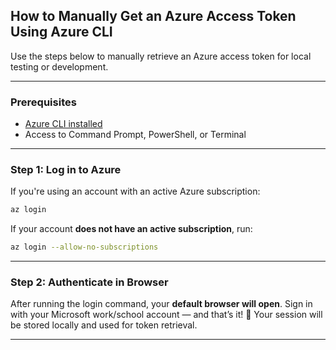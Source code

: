 ## How to Manually Get an Azure Access Token Using Azure CLI

Use the steps below to manually retrieve an Azure access token for local testing or development.

---

### Prerequisites

- [Azure CLI installed](https://learn.microsoft.com/en-us/cli/azure/install-azure-cli)
- Access to Command Prompt, PowerShell, or Terminal

---

### Step 1: Log in to Azure

If you're using an account with an active Azure subscription:

```bash
az login
```

If your account **does not have an active subscription**, run:

```bash
az login --allow-no-subscriptions
```

---

### Step 2: Authenticate in Browser

After running the login command, your **default browser will open**.
Sign in with your Microsoft work/school account — and that’s it! 🎉
Your session will be stored locally and used for token retrieval.

---

